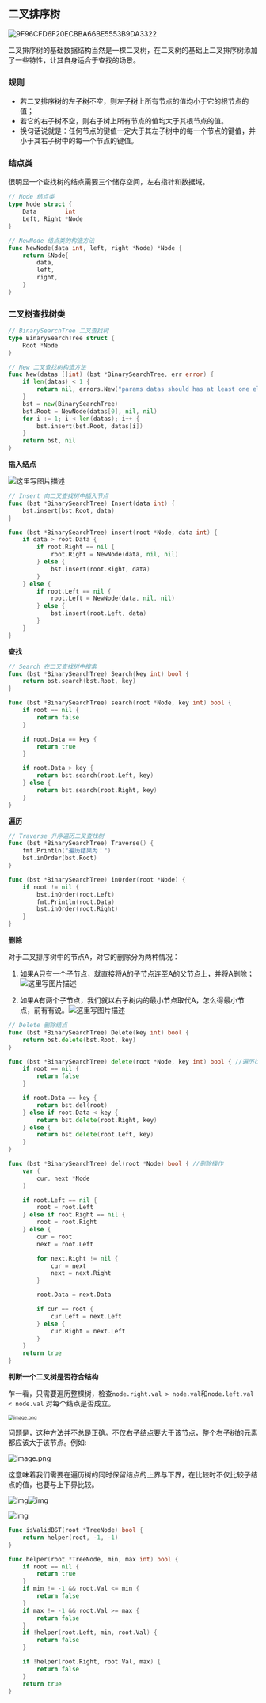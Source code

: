 ## 二叉排序树

![9F96CFD6F20ECBBA66BE5553B9DA3322](http://image.innoweb.cn/2020-06-25-130241.jpg)

二叉排序树的基础数据结构当然是一棵二叉树，在二叉树的基础上二叉排序树添加了一些特性，让其自身适合于查找的场景。

### 规则

- 若二叉排序树的左子树不空，则左子树上所有节点的值均小于它的根节点的值；
- 若它的右子树不空，则右子树上所有节点的值均大于其根节点的值。
- 换句话说就是：任何节点的键值一定大于其左子树中的每一个节点的键值，并小于其右子树中的每一个节点的键值。

### 结点类

很明显一个查找树的结点需要三个储存空间，左右指针和数据域。

```go
// Node 结点类
type Node struct {
	Data        int
	Left, Right *Node
}

// NewNode 结点类的构造方法
func NewNode(data int, left, right *Node) *Node {
	return &Node{
		data,
		left,
		right,
	}
}
```

### 二叉树查找树类

```go
// BinarySearchTree 二叉查找树
type BinarySearchTree struct {
	Root *Node
}

// New 二叉查找树构造方法
func New(datas []int) (bst *BinarySearchTree, err error) {
	if len(datas) < 1 {
		return nil, errors.New("params datas should has at least one element")
	}
	bst = new(BinarySearchTree)
	bst.Root = NewNode(datas[0], nil, nil)
	for i := 1; i < len(datas); i++ {
		bst.insert(bst.Root, datas[i])
	}
	return bst, nil
}
```

**插入结点**

![这里写图片描述](http://image.innoweb.cn/2020-06-25-130246.jpg)

```go
// Insert 向二叉查找树中插入节点
func (bst *BinarySearchTree) Insert(data int) {
	bst.insert(bst.Root, data)
}

func (bst *BinarySearchTree) insert(root *Node, data int) {
	if data > root.Data {
		if root.Right == nil {
			root.Right = NewNode(data, nil, nil)
		} else {
			bst.insert(root.Right, data)
		}
	} else {
		if root.Left == nil {
			root.Left = NewNode(data, nil, nil)
		} else {
			bst.insert(root.Left, data)
		}
	} 
}
```

**查找**

```go
// Search 在二叉查找树中搜索
func (bst *BinarySearchTree) Search(key int) bool {
	return bst.search(bst.Root, key)
}

func (bst *BinarySearchTree) search(root *Node, key int) bool {
	if root == nil {
		return false
	}

	if root.Data == key {
		return true
	}

	if root.Data > key {
		return bst.search(root.Left, key)
	} else {
		return bst.search(root.Right, key)
	}
}
```

**遍历**

```go
// Traverse 升序遍历二叉查找树
func (bst *BinarySearchTree) Traverse() {
	fmt.Println("遍历结果为：")
	bst.inOrder(bst.Root)
}

func (bst *BinarySearchTree) inOrder(root *Node) {
	if root != nil {
		bst.inOrder(root.Left)
		fmt.Println(root.Data)
		bst.inOrder(root.Right)
	}
}
```

**删除**

对于二叉排序树中的节点A，对它的删除分为两种情况：

1. 如果A只有一个子节点，就直接将A的子节点连至A的父节点上，并将A删除；
   ![这里写图片描述](http://image.innoweb.cn/2020-06-25-130253.jpg)

2. 如果A有两个子节点，我们就以右子树内的最小节点取代A，怎么得最小节点，前有有说。![这里写图片描述](http://image.innoweb.cn/2020-06-25-130258.jpg)

```go
// Delete 删除结点
func (bst *BinarySearchTree) Delete(key int) bool {
	return bst.delete(bst.Root, key)
}

func (bst *BinarySearchTree) delete(root *Node, key int) bool { //遍历找到要删除的结点
	if root == nil {
		return false
	}

	if root.Data == key {
		return bst.del(root)
	} else if root.Data < key {
		return bst.delete(root.Right, key)
	} else {
		return bst.delete(root.Left, key)
	}
}

func (bst *BinarySearchTree) del(root *Node) bool { //删除操作
	var (
		cur, next *Node
	)

	if root.Left == nil {
		root = root.Left
	} else if root.Right == nil {
		root = root.Right
	} else {
		cur = root
		next = root.Left

		for next.Right != nil {
			cur = next
			next = next.Right
		}

		root.Data = next.Data

		if cur == root {
			cur.Left = next.Left
		} else {
			cur.Right = next.Left
		}
	}
	return true
}
```

**判断一个二叉树是否符合结构**

乍一看，只需要遍历整棵树，检查`node.right.val > node.val`和`node.left.val < node.val` 对每个结点是否成立。

<img src="http://image.innoweb.cn/2020-06-25-130306.png" alt="image.png" style="zoom:67%;" />

问题是，这种方法并不总是正确。不仅右子结点要大于该节点，整个右子树的元素都应该大于该节点。例如:

![image.png](http://image.innoweb.cn/2020-06-25-130311.png)

这意味着我们需要在遍历树的同时保留结点的上界与下界，在比较时不仅比较子结点的值，也要与上下界比较。

![img](http://image.innoweb.cn/2020-06-25-130317.png)![img](http://image.innoweb.cn/2020-06-25-130321.png)

![img](http://image.innoweb.cn/2020-06-25-130325.png)

```go
func isValidBST(root *TreeNode) bool {
	return helper(root, -1, -1)
}

func helper(root *TreeNode, min, max int) bool {
	if root == nil {
		return true
	}
	if min != -1 && root.Val <= min {
		return false
	}
	if max != -1 && root.Val >= max {
		return false
	}
	if !helper(root.Left, min, root.Val) {
		return false
	}

	if !helper(root.Right, root.Val, max) {
		return false
	}
	return true
}
```

